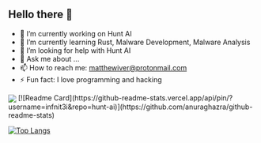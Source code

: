 ## Hello there 👋

- 🔭 I’m currently working on Hunt AI
- 🌱 I’m currently learning Rust, Malware Development, Malware Analysis
- 🤔 I’m looking for help with Hunt AI
- 💬 Ask me about ...
- 📫 How to reach me: matthewiver@protonmail.com
- ⚡ Fun fact: I love programming and hacking

<a>
  <img align="center" src="https://github-readme-stats.vercel.app/api?username=infinit3i&theme=gruvbox&show_icons=true" />
</a>
[![Readme Card](https://github-readme-stats.vercel.app/api/pin/?username=infnit3i&repo=hunt-ai)](https://github.com/anuraghazra/github-readme-stats)

[![Top Langs](https://github-readme-stats.vercel.app/api/top-langs/?username=anuraghazra)](https://github.com/anuraghazra/github-readme-stats)
